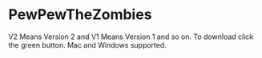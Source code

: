 # PewPewTheZombies
V2 Means Version 2 and V1 Means Version 1 and so on. To download click the green button. Mac and Windows supported.
